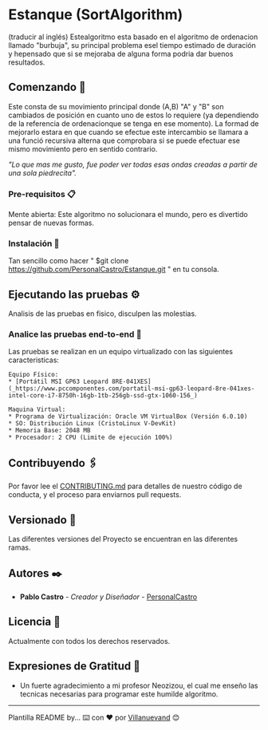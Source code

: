 # Estanque (SortAlgorithm)

(traducir al inglés) Estealgoritmo esta basado en el algoritmo de ordenacion llamado "burbuja", su principal problema esel tiempo estimado de duración y hepensado que si se mejoraba de alguna forma podria dar buenos resultados.

## Comenzando 🚀

Este consta de su movimiento principal donde (A,B) "A" y "B" son cambiados de posición en cuanto uno de estos lo requiere (ya dependiendo de la referencia de ordenacionque se tenga en ese momento).
La formad de mejorarlo estara en que cuando se efectue este intercambio se llamara a una funció recursiva alterna que comprobara si se puede efectuar ese mismo movimiento pero en sentido contrario.

_"Lo que mas me gusto, fue poder ver todas esas ondas creadas a partir de una sola piedrecita"._

### Pre-requisitos 📋

Mente abierta: Este algoritmo no solucionara el mundo, pero es divertido pensar de nuevas formas.

### Instalación 🔧

Tan sencillo como hacer " $git clone https://github.com/PersonalCastro/Estanque.git " en tu consola.

## Ejecutando las pruebas ⚙️

Analisis de las pruebas en fisico, disculpen las molestias.

### Analice las pruebas end-to-end 🔩

Las pruebas se realizan en un equipo virtualizado con las siguientes caracteristicas:
```
Equipo Físico: 
* [Portátil MSI GP63 Leopard 8RE-041XES](_https://www.pccomponentes.com/portatil-msi-gp63-leopard-8re-041xes-intel-core-i7-8750h-16gb-1tb-256gb-ssd-gtx-1060-156_)

Maquina Virtual:
* Programa de Virtualización: Oracle VM VirtualBox (Versión 6.0.10)
* SO: Distribución Linux (CristoLinux V-DevKit)
* Memoria Base: 2048 MB
* Procesador: 2 CPU (Limite de ejecución 100%)
```

## Contribuyendo 🖇️

Por favor lee el [CONTRIBUTING.md](https://gist.github.com/villanuevand/xxxxxx) para detalles de nuestro código de conducta, y el proceso para enviarnos pull requests.

## Versionado 📌

Las diferentes versiones del Proyecto se encuentran en las diferentes ramas.

## Autores ✒️

* **Pablo Castro** - *Creador y Diseñador* - [PersonalCastro](https://github.com/PersonalCastro)

## Licencia 📄

Actualmente con todos los derechos reservados.

## Expresiones de Gratitud 🎁

* Un fuerte agradecimiento a mi profesor Neozizou, el cual me enseño las tecnicas necesarias para programar este humilde algoritmo.

---
Plantilla README by...
⌨️ con ❤️ por [Villanuevand](https://github.com/Villanuevand) 😊
